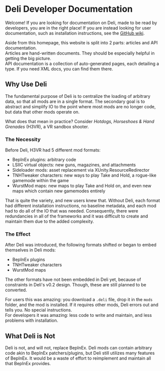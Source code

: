 # Deli Developer Documentation
Welcome! If you are looking for documentation on Deli, made to be read by developers, you are in the right place! If you are instead looking
for user documentation, such as installation instructions, see the [GitHub wiki](https://github.com/Deli-Collective/Deli/wiki).

Aside from this homepage, this website is split into 2 parts: articles and API documentation.  
Articles are hand-written documents. They should be especially helpful in getting the big picture.  
API documentation is a collection of auto-generated pages, each detailing a type. If you need XML docs, you can find them there.

## Why Use Deli
The fundamental purpose of Deli is to centralize the loading of arbitrary data, so that all mods are in a single format. The secondary goal
is to abstract and simplify IO to the point where most mods are no longer code, but data that other mods operate on.  

What does that mean in practice? Consider *Hotdogs, Horseshoes & Hand Grenades* (H3VR), a VR sandbox shooter.

### The Necessity
Before Deli, H3VR had 5 different mod formats:
- BepInEx plugins: arbitrary code
- LSIIC virtual objects: new guns, magazines, and attachments
- Sideloader mods: asset replacement via XUnity.ResourceRedirector
- TNHTweaker characters: new ways to play Take and Hold, a rogue-like gamemode within the game
- WurstMod maps: new maps to play Take and Hold on, and even new maps which contain new gamemodes entirely

That is quite the variety, and new users knew that. Without Deli, each format had different installation instructions, no baseline metadata,
and each mod had to do all of the IO that was needed. Consequently, there were redundancies in all of the frameworks and it was difficult to
create and maintain them due to the added complexity.

### The Effect
After Deli was introduced, the following formats shifted or began to embed themselves in Deli mods:
- BepInEx plugins
- TNHTweaker characters
- WurstMod maps

The other formats have not been embedded in Deli yet, because of constraints in Deli's v0.2 design. Though, these are still planned to be
converted.

For users this was amazing: you download a `.deli` file, drop it in the `mods` folder, and the mod is installed. If it requires other mods,
Deli errors out and tells you. No special instructions.  
For developers it was amazing: less code to write and maintain, and less problems with installation.

## What Deli is Not
Deli is not, and will not, replace BepInEx. Deli mods can contain arbitrary code akin to BepInEx patchers/plugins, but Deli still utilizes
many features of BepInEx. It would be a waste of effort to reimplement and maintain all that BepInEx provides.
